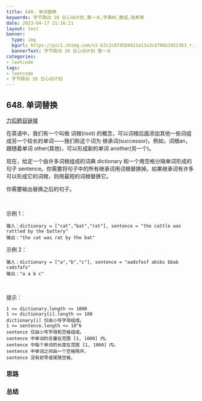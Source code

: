 ```yaml
---
title: 648. 单词替换
keywords: 字节跳动 10 日心动计划,第一关,字典树,数组,哈希表
date: 2023-04-17 21:16:21
layout: test
banner: 
  type: img
  bgurl: https://pic1.zhimg.com/v2-b3c2c6745b9421a13a3c4706b19223b3_r.jpg
  bannerText: 字节跳动 10 日心动计划 第一关
categories:
- leetcode
tags:
- leetcode
- 字节跳动 10 日心动计划
---
```

## 648. 单词替换

[力扣题目链接](https://leetcode.cn/problems/replace-words/)

在英语中，我们有一个叫做 词根(root) 的概念，可以词根后面添加其他一些词组成另一个较长的单词——我们称这个词为 继承词(successor)。例如，词根an，跟随着单词 other(其他)，可以形成新的单词 another(另一个)。

现在，给定一个由许多词根组成的词典 dictionary 和一个用空格分隔单词形成的句子 sentence。你需要将句子中的所有继承词用词根替换掉。如果继承词有许多可以形成它的词根，则用最短的词根替换它。

你需要输出替换之后的句子。

 

示例 1：

```
输入：dictionary = ["cat","bat","rat"], sentence = "the cattle was rattled by the battery"
输出："the cat was rat by the bat"
```

示例 2：

```
输入：dictionary = ["a","b","c"], sentence = "aadsfasf absbs bbab cadsfafs"
输出："a a b c"
```

 

提示：

```
1 <= dictionary.length <= 1000
1 <= dictionary[i].length <= 100
dictionary[i] 仅由小写字母组成。
1 <= sentence.length <= 10^6
sentence 仅由小写字母和空格组成。
sentence 中单词的总量在范围 [1, 1000] 内。
sentence 中每个单词的长度在范围 [1, 1000] 内。
sentence 中单词之间由一个空格隔开。
sentence 没有前导或尾随空格。
```

### 思路


### 总结
